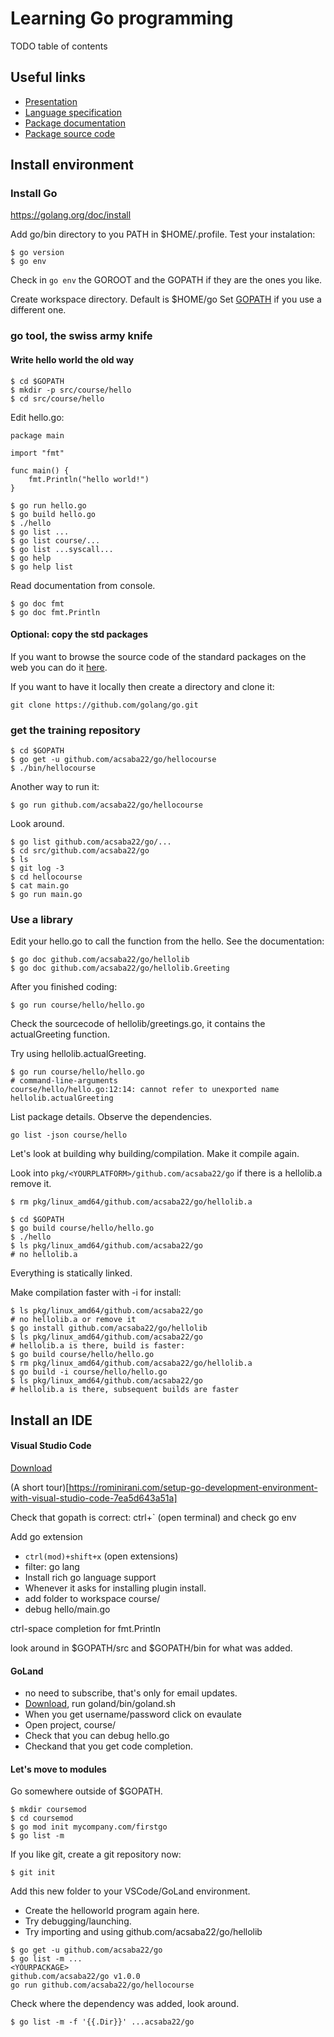 # Learning Go programming

TODO table of contents

## Useful links

* [Presentation](https://docs.google.com/presentation/d/1AK8hD7sfoCab_tDSoUi2_ckL-r4-mIPYegTU1aysLGE/edit?usp=sharing)
* [Language specification](https://golang.org/ref/spec)
* [Package documentation](https://golang.org/pkg/)
* [Package source code](https://github.com/golang/go/tree/master/src)

## Install environment

### Install Go

https://golang.org/doc/install

Add go/bin directory to you PATH in $HOME/.profile. Test your instalation:

```
$ go version
$ go env
```

Check in `go env` the GOROOT and the GOPATH if they are the ones you like.

Create workspace directory. Default is $HOME/go
Set [GOPATH](https://github.com/golang/go/wiki/SettingGOPATH)
if you use a different one.

### go tool, the swiss army knife

#### Write hello world the old way

```
$ cd $GOPATH
$ mkdir -p src/course/hello
$ cd src/course/hello
```

Edit hello.go:

```
package main

import "fmt"

func main() {
	fmt.Println("hello world!")
}
```

```
$ go run hello.go
$ go build hello.go
$ ./hello
$ go list ...
$ go list course/...
$ go list ...syscall...
$ go help
$ go help list
```

Read documentation from console.

```
$ go doc fmt
$ go doc fmt.Println
```

#### Optional: copy the std packages

If you want to browse the source code of the standard packages
on the web you can do it [here](https://github.com/golang/go/tree/master/src).

If you want to have it locally then create a directory and clone it:

```
git clone https://github.com/golang/go.git
```


### get the training repository

```
$ cd $GOPATH
$ go get -u github.com/acsaba22/go/hellocourse
$ ./bin/hellocourse
```

Another way to run it:

```
$ go run github.com/acsaba22/go/hellocourse
```

Look around.

```
$ go list github.com/acsaba22/go/...
$ cd src/github.com/acsaba22/go
$ ls
$ git log -3
$ cd hellocourse
$ cat main.go
$ go run main.go
```

### Use a library


Edit your hello.go to call the function from the hello. See the documentation:

```
$ go doc github.com/acsaba22/go/hellolib
$ go doc github.com/acsaba22/go/hellolib.Greeting
```

After you finished coding:

```
$ go run course/hello/hello.go
```

Check the sourcecode of hellolib/greetings.go, it contains the actualGreeting function.

Try using hellolib.actualGreeting.

```
$ go run course/hello/hello.go
# command-line-arguments
course/hello/hello.go:12:14: cannot refer to unexported name hellolib.actualGreeting
```

List package details. Observe the dependencies.

```
go list -json course/hello
```

Let's look at building why building/compilation.
Make it compile again.

Look into `pkg/<YOURPLATFORM>/github.com/acsaba22/go` if there is a hellolib.a remove it.

```
$ rm pkg/linux_amd64/github.com/acsaba22/go/hellolib.a
```


```
$ cd $GOPATH
$ go build course/hello/hello.go
$ ./hello
$ ls pkg/linux_amd64/github.com/acsaba22/go
# no hellolib.a
```

Everything is statically linked.

Make compilation faster with -i for install:
```
$ ls pkg/linux_amd64/github.com/acsaba22/go
# no hellolib.a or remove it
$ go install github.com/acsaba22/go/hellolib
$ ls pkg/linux_amd64/github.com/acsaba22/go
# hellolib.a is there, build is faster:
$ go build course/hello/hello.go
$ rm pkg/linux_amd64/github.com/acsaba22/go/hellolib.a
$ go build -i course/hello/hello.go
$ ls pkg/linux_amd64/github.com/acsaba22/go
# hellolib.a is there, subsequent builds are faster
```


## Install an IDE

#### Visual Studio Code

[Download](https://code.visualstudio.com/)

(A short tour)[https://rominirani.com/setup-go-development-environment-with-visual-studio-code-7ea5d643a51a]

Check that gopath is correct: ctrl+` (open terminal) and check go env


Add go extension
* `ctrl(mod)+shift+x` (open extensions)
* filter: go lang
* Install rich go language support
* Whenever it asks for installing plugin install.
* add folder to workspace course/
* debug hello/main.go

ctrl-space completion for fmt.Println

look around in $GOPATH/src and $GOPATH/bin for what was added.

#### GoLand

* no need to subscribe, that's only for email updates.
* [Download](https://www.jetbrains.com/go/), run goland/bin/goland.sh
* When you get username/password click on evaulate
* Open project, course/
* Check that you can debug hello.go
* Checkand that you get code completion.

#### Let's move to modules

Go somewhere outside of $GOPATH.

```
$ mkdir coursemod
$ cd coursemod
$ go mod init mycompany.com/firstgo
$ go list -m
```

If you like git, create a git repository now:

```
$ git init
```

Add this new folder to your VSCode/GoLand environment.

* Create the helloworld program again here.
* Try debugging/launching.
* Try importing and using github.com/acsaba22/go/hellolib

```
$ go get -u github.com/acsaba22/go
$ go list -m ...
<YOURPACKAGE>
github.com/acsaba22/go v1.0.0
go run github.com/acsaba22/go/hellocourse
```

Check where the dependency was added, look around.

```
$ go list -m -f '{{.Dir}}' ...acsaba22/go
```

